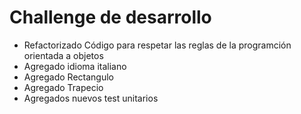 # Challenge de desarrollo

- Refactorizado Código para respetar las reglas de la programción orientada a objetos
- Agregado idioma italiano
- Agregado Rectangulo
- Agregado Trapecio
- Agregados nuevos test unitarios

